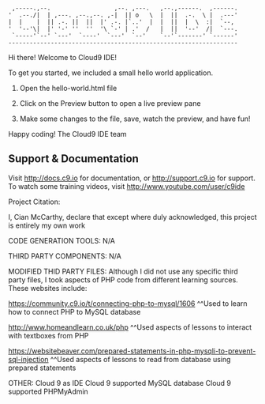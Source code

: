      ,-----.,--.                  ,--. ,---.   ,--.,------.  ,------.
    '  .--./|  | ,---. ,--.,--. ,-|  || o   \  |  ||  .-.  \ |  .---'
    |  |    |  || .-. ||  ||  |' .-. |`..'  |  |  ||  |  \  :|  `--, 
    '  '--'\|  |' '-' ''  ''  '\ `-' | .'  /   |  ||  '--'  /|  `---.
     `-----'`--' `---'  `----'  `---'  `--'    `--'`-------' `------'
    ----------------------------------------------------------------- 


Hi there! Welcome to Cloud9 IDE!

To get you started, we included a small hello world application.

1) Open the hello-world.html file

2) Click on the Preview button to open a live preview pane

3) Make some changes to the file, save, watch the preview, and have fun!

Happy coding!
The Cloud9 IDE team


## Support & Documentation

Visit http://docs.c9.io for documentation, or http://support.c9.io for support.
To watch some training videos, visit http://www.youtube.com/user/c9ide

Project Citation:

I, Cian McCarthy, declare that except where duly acknowledged, this project is 
entirely my own work 

CODE GENERATION TOOLS:
N/A

THIRD PARTY COMPONENTS:
N/A

MODIFIED THID PARTY FILES:
Although I did not use any specific third party files, I took aspects of PHP 
code from different learning sources. These websites include:

https://community.c9.io/t/connecting-php-to-mysql/1606
^^Used to learn how to connect PHP to MySQL database

http://www.homeandlearn.co.uk/php
^^Used aspects of lessons to interact with textboxes from PHP

https://websitebeaver.com/prepared-statements-in-php-mysqli-to-prevent-sql-injection
^^Used aspects of lessons to read from database using prepared statements

OTHER:
Cloud 9 as IDE
Cloud 9 supported MySQL database
Cloud 9 supported PHPMyAdmin


